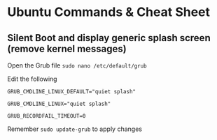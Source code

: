 # Ubuntu Commands & Cheat Sheet

## Silent Boot and display generic splash screen (remove kernel messages)

Open the Grub file
<code>sudo nano /etc/default/grub</code>

Edit the following

<code>GRUB_CMDLINE_LINUX_DEFAULT="quiet splash"</code>

<code>GRUB_CMDLINE_LINUX="quiet splash"</code>

<code>GRUB_RECORDFAIL_TIMEOUT=0</code>

Remember <code>sudo update-grub</code> to apply changes
